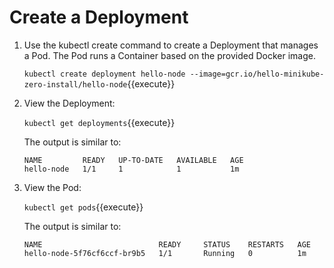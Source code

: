 # Create a Deployment

1. Use the kubectl create command to create a Deployment that manages a Pod. The Pod runs a Container based on the provided Docker image.

    `kubectl create deployment hello-node --image=gcr.io/hello-minikube-zero-install/hello-node`{{execute}}

2. View the Deployment:

    `kubectl get deployments`{{execute}}
    
    The output is similar to:
    ```
    NAME         READY   UP-TO-DATE   AVAILABLE   AGE
    hello-node   1/1     1            1           1m
    ```

3. View the Pod:
    
    `kubectl get pods`{{execute}}

    The output is similar to:
    ```
    NAME                          READY     STATUS    RESTARTS   AGE
    hello-node-5f76cf6ccf-br9b5   1/1       Running   0          1m
    ```
